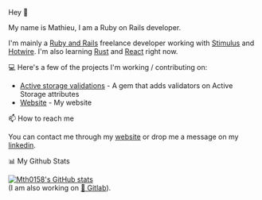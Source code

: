 Hey 👋

My name is Mathieu, I am a Ruby on Rails developer.

I'm mainly a [Ruby and Rails](https://rubyonrails.org/) freelance developer working with [Stimulus](https://stimulus.hotwired.dev/) and [Hotwire](https://hotwired.dev/). I'm also learning [Rust](https://www.rust-lang.org/) and [React](https://react.dev/) right now.

💻 Here's a few of the projects I'm working / contributing on:
- [Active storage validations](https://github.com/igorkasyanchuk/active_storage_validations) - A gem that adds validators on Active Storage attributes
- [Website](https://mathieu-eustachy.com/) - My website

📫 How to reach me

You can contact me through my [website](https://mathieu-eustachy.com/#contact-form) or drop me a message on my [linkedin](https://www.linkedin.com/in/mathieu-eustachy/).


📊 My Github Stats

[![Mth0158's GitHub stats](https://github-readme-stats.vercel.app/api?username=Mth0158)](https://github.com/anuraghazra/github-readme-stats)<br>
(I am also working on [🦊 Gitlab](https://gitlab.com/Mth0158)).

<!--
**Mth0158/Mth0158** is a ✨ _special_ ✨ repository because its `README.md` (this file) appears on your GitHub profile.

Here are some ideas to get you started:

- 🔭 I’m currently working on ...
- 🌱 I’m currently learning ...
- 👯 I’m looking to collaborate on ...
- 🤔 I’m looking for help with ...
- 💬 Ask me about ...
- 📫 How to reach me: ...
- 😄 Pronouns: ...
- ⚡ Fun fact: ...
-->
